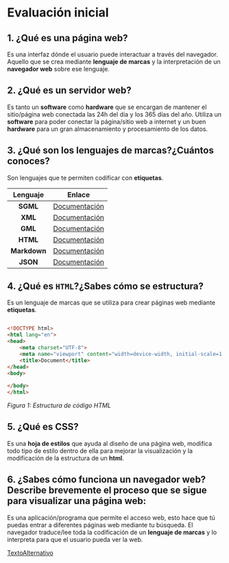 # Evaluación inicial

## 1. ¿Qué es una página web?

Es una interfaz dónde el usuario puede interactuar a través del navegador. Aquello que se crea mediante **lenguaje de marcas** y la interpretación de un **navegador web** sobre ese lenguaje.

## 2. ¿Qué es un servidor web?

Es tanto un **software** como **hardware** que se encargan de mantener el sitio/página web conectada las 24h del día y los 365 días del año. Utiliza un **software** para poder conectar la página/sitio web a internet y un buen **hardware** para un gran almacenamiento y procesamiento de los datos.

## 3. ¿Qué son los lenguajes de marcas?¿Cuántos conoces?

Son lenguajes que te permiten codificar con **etiquetas**.

|**Lenguaje**|**Enlace**|
|:--------:|:--------------------:|
|**SGML**|[Documentación](https://sio2sio2.github.io/LM/01.intro/02b.marcas.html "Documentación")|
|**XML**|[Documentación](https://sio2sio2.github.io/LM/01.intro/02b.marcas.html "Documentación")|
|**GML**|[Documentación](https://techlib.net/techedu/gml-generalized-markup-language/ "Documentación")|
|**HTML**|[Documentación](https://developer.mozilla.org/es/docs/Web/HTML "Documentación")|
|**Markdown**|[Documentación](https://markdown.es/sintaxis-markdown/ "Documentación")|
|**JSON**|[Documentación](https://sio2sio2.github.io/LM/02.validacion/02.yaml.html "Docuentación")|

## 4. ¿Qué es ```HTML```?¿Sabes cómo se estructura?

Es un lenguaje de marcas que se utiliza para crear páginas web mediante **etiquetas**.

```html

<!DOCTYPE html>
<html lang="en">
<head>
    <meta charset="UTF-8">
    <meta name="viewport" content="width=device-width, initial-scale=1.0">
    <title>Document</title>
</head>
<body>
    
</body>
</html>

```
_Figura 1: Estructura de código HTML_

## 5. ¿Qué es CSS?

Es una **hoja de estilos** que ayuda al diseño de una página web, modifica todo tipo de estilo dentro de ella para mejorar la visualización y la modificación de la estructura de un **html**.

## 6. ¿Sabes cómo funciona un navegador web? Describe brevemente el proceso que se sigue para visualizar una página web:

Es una aplicación/programa que permite el acceso web, esto hace que tú puedas entrar a diferentes páginas web mediante tu búsqueda. El navegador traduce/lee toda la codificación de un **lenguaje de marcas** y lo interpreta para que el usuario pueda ver la web.

[TextoAlternativo](https://github.com/jesusfortea/0373-A2-JesusFortea/blob/main/esquemadepeticiones.png "Esquema de peticiones")
